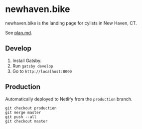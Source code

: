 # newhaven.bike

newhaven.bike is the landing page for cylists in New Haven, CT.

See [plan.md](./doc/plan.md).

## Develop

1. Install Gatsby.
2. Run `gatsby develop`
3. Go to `http://localhost:8000`

## Production

Automatically deployed to Netlify from the `production` branch.

```shell
git checkout production
git merge master
git push --all
git checkout master
```
